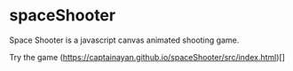# spaceShooter

Space Shooter is a javascript canvas animated shooting game.

Try the game (https://captainayan.github.io/spaceShooter/src/index.html)[]
